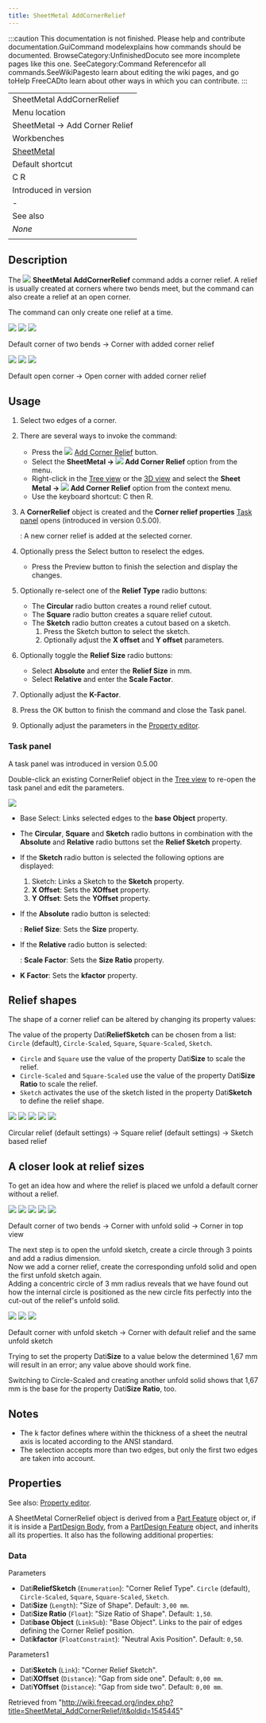 ```yaml
---
title: SheetMetal AddCornerRelief
---
```


:::caution
This documentation is not finished. Please help and contribute documentation.GuiCommand modelexplains how commands should be documented. BrowseCategory:UnfinishedDocuto see more incomplete pages like this one. SeeCategory:Command Referencefor all commands.SeeWikiPagesto learn about editing the wiki pages, and go toHelp FreeCADto learn about other ways in which you can contribute.
:::

|                                                            |
| ---------------------------------------------------------- |
| SheetMetal AddCornerRelief                                 |
| Menu location                                              |
| SheetMetal → Add Corner Relief                             |
| Workbenches                                                |
| [SheetMetal](/SheetMetal_Workbench "SheetMetal Workbench") |
| Default shortcut                                           |
| C R                                                        |
| Introduced in version                                      |
| -                                                          |
| See also                                                   |
| _None_                                                     |
|                                                            |

## Description

The ![](/images/SheetMetal_AddCornerRelief.svg) **SheetMetal AddCornerRelief** command adds a corner relief. A relief is usually created at corners where two bends meet, but the command can also create a relief at an open corner.

The command can only create one relief at a time.

![](/images/SheetMetal_AddCornerRelief-01.png) ![](/images/Button_right.svg)
![](/images/SheetMetal_AddCornerRelief-02.png)

Default corner of two bends → Corner with added corner relief

![](/images/SheetMetal_AddCornerRelief-03.png) ![](/images/Button_right.svg)
![](/images/SheetMetal_AddCornerRelief-04.png)

Default open corner → Open corner with added corner relief

## Usage

1. Select two edges of a corner.
2. There are several ways to invoke the command:
   - Press the ![](/images/SheetMetal_AddCornerRelief.svg) [Add Corner Relief](/SheetMetal_AddCornerRelief "SheetMetal AddCornerRelief") button.
   - Select the **SheetMetal → ![](/images/SheetMetal_AddCornerRelief.svg) Add Corner Relief** option from the menu.
   - Right-click in the [Tree view](/Tree_view "Tree view") or the [3D view](/3D_view "3D view") and select the **Sheet Metal → ![](/images/SheetMetal_AddCornerRelief.svg) Add Corner Relief** option from the context menu.
   - Use the keyboard shortcut: C then R.
3. A **CornerRelief** object is created and the **Corner relief properties** [Task panel](/Task_panel "Task panel") opens (introduced in version 0.5.00).

   : A new corner relief is added at the selected corner.

4. Optionally press the Select button to reselect the edges.
   - Press the Preview button to finish the selection and display the changes.
5. Optionally re-select one of the **Relief Type** radio buttons:
   - The **Circular** radio button creates a round relief cutout.
   - The **Square** radio button creates a square relief cutout.
   - The **Sketch** radio button creates a cutout based on a sketch.
     1. Press the Sketch button to select the sketch.
     2. Optionally adjust the **X offset** and **Y offset** parameters.
6. Optionally toggle the **Relief Size** radio buttons:
   - Select **Absolute** and enter the **Relief Size** in mm.
   - Select **Relative** and enter the **Scale Factor**.
7. Optionally adjust the **K-Factor**.
8. Press the OK button to finish the command and close the Task panel.
9. Optionally adjust the parameters in the [Property editor](/Property_editor "Property editor").

### Task panel

A task panel was introduced in version 0.5.00

Double-click an existing CornerRelief object in the [Tree view](/Tree_view "Tree view") to re-open the task panel and edit the parameters.

![](/images/SheetMetal_AddCornerRelief-Task.png)

- Base Select: Links selected edges to the **base Object** property.
- The **Circular**, **Square** and **Sketch** radio buttons in combination with the **Absolute** and **Relative** radio buttons set the **Relief Sketch** property.
- If the **Sketch** radio button is selected the following options are displayed:
  1. Sketch: Links a Sketch to the **Sketch** property.
  2. **X Offset**: Sets the **XOffset** property.
  3. **Y Offset**: Sets the **YOffset** property.
- If the **Absolute** radio button is selected:

  : **Relief Size**: Sets the **Size** property.

- If the **Relative** radio button is selected:

  : **Scale Factor**: Sets the **Size Ratio** property.

- **K Factor**: Sets the **kfactor** property.

## Relief shapes

The shape of a corner relief can be altered by changing its property values:

The value of the property Dati**ReliefSketch** can be chosen from a list: `Circle` (default), `Circle-Scaled`, `Square`, `Square-Scaled`, `Sketch`.

- `Circle` and `Square` use the value of the property Dati**Size** to scale the relief.
- `Circle-Scaled` and `Square-Scaled` use the value of the property Dati**Size Ratio** to scale the relief.
- `Sketch` activates the use of the sketch listed in the property Dati**Sketch** to define the relief shape.

![](/images/SheetMetal_AddCornerRelief-05.png) ![](/images/Button_right.svg)
![](/images/SheetMetal_AddCornerRelief-06.png) ![](/images/Button_right.svg)
![](/images/SheetMetal_AddCornerRelief-07.png)

Circular relief (default settings) → Square relief (default settings) → Sketch based relief

## A closer look at relief sizes

To get an idea how and where the relief is placed we unfold a default corner without a relief.

![](/images/SheetMetal_AddCornerRelief-08.png) ![](/images/Button_right.svg)
![](/images/SheetMetal_AddCornerRelief-09.png) ![](/images/Button_right.svg)
![](/images/SheetMetal_AddCornerRelief-10.png)

Default corner of two bends → Corner with unfold solid → Corner in top view

The next step is to open the unfold sketch, create a circle through 3 points and add a radius dimension.  
 Now we add a corner relief, create the corresponding unfold solid and open the first unfold sketch again.  
 Adding a concentric circle of 3 mm radius reveals that we have found out how the internal circle is positioned as the new circle fits perfectly into the cut-out of the relief's unfold solid.

![](/images/SheetMetal_AddCornerRelief-11.png) ![](/images/Button_right.svg)
![](/images/SheetMetal_AddCornerRelief-12.png)

Default corner with unfold sketch → Corner with default relief and the same unfold sketch

Trying to set the property Dati**Size** to a value below the determined 1,67 mm will result in an error; any value above should work fine.

Switching to Circle-Scaled and creating another unfold solid shows that 1,67 mm is the base for the property Dati**Size Ratio**, too.

## Notes

- The k factor defines where within the thickness of a sheet the neutral axis is located according to the ANSI standard.
- The selection accepts more than two edges, but only the first two edges are taken into account.

## Properties

See also: [Property editor](/Property_editor "Property editor").

A SheetMetal CornerRelief object is derived from a [Part Feature](/Part_Feature "Part Feature") object or, if it is inside a [PartDesign Body](/PartDesign_Body "PartDesign Body"), from a [PartDesign Feature](/PartDesign_Feature "PartDesign Feature") object, and inherits all its properties. It also has the following additional properties:

### Data

Parameters

- Dati**ReliefSketch** (`Enumeration`): "Corner Relief Type". `Circle` (default), `Circle-Scaled`, `Square`, `Square-Scaled`, `Sketch`.
- Dati**Size** (`Length`): "Size of Shape". Default: `3,00 mm`.
- Dati**Size Ratio** (`Float`): "Size Ratio of Shape". Default: `1,50`.
- Dati**base Object** (`LinkSub`): "Base Object". Links to the pair of edges defining the Corner Relief position.
- Dati**kfactor** (`FloatConstraint`): "Neutral Axis Position". Default: `0,50`.

Parameters1

- Dati**Sketch** (`Link`): "Corner Relief Sketch".
- Dati**XOffset** (`Distance`): "Gap from side one". Default: `0,00 mm`.
- Dati**YOffset** (`Distance`): "Gap from side two". Default: `0,00 mm`.

Retrieved from "<http://wiki.freecad.org/index.php?title=SheetMetal_AddCornerRelief/it&oldid=1545445>"
